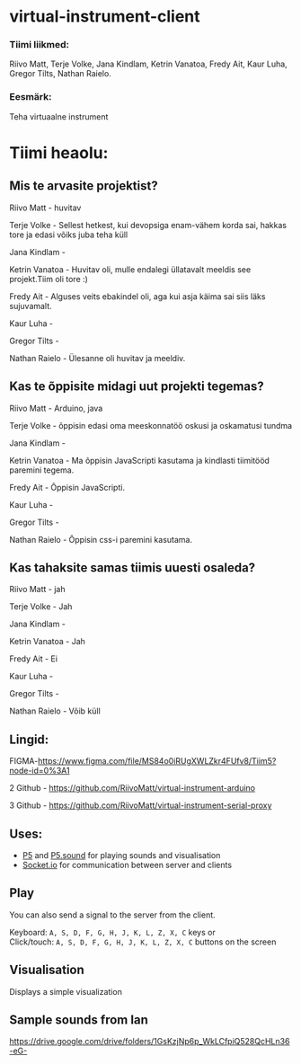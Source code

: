 # virtual-instrument-client
### Tiimi liikmed:
Riivo Matt, Terje Volke, Jana Kindlam, Ketrin Vanatoa, Fredy Ait, Kaur Luha, Gregor Tilts, Nathan Raielo.
### Eesmärk:
Teha  virtuaalne instrument

# Tiimi heaolu:
## Mis te arvasite projektist?
Riivo Matt - huvitav

Terje Volke - Sellest hetkest, kui devopsiga enam-vähem korda sai, hakkas tore ja edasi võiks juba teha küll

Jana Kindlam - 

Ketrin Vanatoa - Huvitav oli, mulle endalegi üllatavalt meeldis see projekt.Tiim oli tore :)

Fredy Ait - Alguses veits ebakindel oli, aga kui asja käima sai siis läks sujuvamalt.

Kaur Luha - 

Gregor Tilts - 

Nathan Raielo - Ülesanne oli huvitav ja meeldiv.

## Kas te õppisite midagi uut projekti tegemas?
Riivo Matt - Arduino, java

Terje Volke - õppisin edasi oma meeskonnatöö oskusi ja oskamatusi tundma

Jana Kindlam - 

Ketrin Vanatoa - Ma õppisin JavaScripti kasutama ja kindlasti tiimitööd paremini tegema.

Fredy Ait - Õppisin JavaScripti.

Kaur Luha - 

Gregor Tilts - 

Nathan Raielo - Õppisin css-i paremini kasutama.

## Kas tahaksite samas tiimis uuesti osaleda?
Riivo Matt - jah

Terje Volke - Jah

Jana Kindlam - 

Ketrin Vanatoa - Jah

Fredy Ait - Ei

Kaur Luha - 

Gregor Tilts - 

Nathan Raielo - Võib küll

## Lingid:
FIGMA-https://www.figma.com/file/MS84o0iRUgXWLZkr4FUfv8/Tiim5?node-id=0%3A1

2 Github - https://github.com/RiivoMatt/virtual-instrument-arduino

3 Github - https://github.com/RiivoMatt/virtual-instrument-serial-proxy

## Uses:
- [P5](https://p5js.org/) and [P5.sound](https://p5js.org/reference/#/libraries/p5.sound) for playing sounds and visualisation
- [Socket.io](https://socket.io/) for communication between server and clients 

## Play
You can also send a signal to the server from the client.

Keyboard: ```A, S, D, F, G, H, J, K, L, Z, X, C``` keys or  
Click/touch: ```A, S, D, F, G, H, J, K, L, Z, X, C``` buttons on the screen

## Visualisation
Displays a simple visualization 

## Sample sounds from Ian

https://drive.google.com/drive/folders/1GsKzjNp6p_WkLCfpiQ528QcHLn36-eG-
